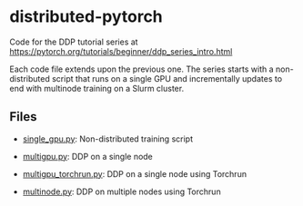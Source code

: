 # distributed-pytorch

Code for the DDP tutorial series at https://pytorch.org/tutorials/beginner/ddp_series_intro.html

Each code file extends upon the previous one. The series starts with a non-distributed script that runs on a single GPU and incrementally updates to end with multinode training on a Slurm cluster.

## Files
* [single_gpu.py](single_gpu.py): Non-distributed training script

* [multigpu.py](multigpu.py): DDP on a single node

* [multigpu_torchrun.py](multigpu_torchrun.py): DDP on a single node using Torchrun

* [multinode.py](multinode.py): DDP on multiple nodes using Torchrun

